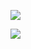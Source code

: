 ![](https://www.nta.go.jp/tmp/5b7a3672-a399-45b9-9f24-6ad5f1972805/images/f0135f7e05ee2706804bfb77d4d8e2882b9e1ee859127ba6e20e4e33a8740e24.jpg)

![](https://www.nta.go.jp/tmp/5b7a3672-a399-45b9-9f24-6ad5f1972805/images/7cad3241511d0757aebb71c99e9d9090afaf3f8fe5ee32e7af9595cc18c0b7e8.jpg)